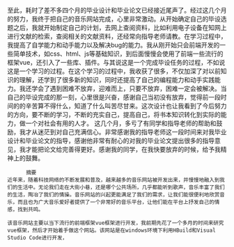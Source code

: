  至此，耗时了差不多四个月的毕业设计和毕业论文已经接近尾声了。经过这几个月的努力，我终于把自己的音乐网站完成，心里非常激动。从开始确定自己的毕设选题之后，我就开始制定自己的计划，去网上查阅资料，比如利用电子设备在知网上进行文献的检索，查阅相关的文献资料，还经常向指导老师请教。在学习过程中，我提高了自学能力和动手能力以及解决bug的能力。我从刚开始只会前端开发的一些简单技术，如css、html、js等基础知识，到后面慢慢会使用了前端一些流行的框架vue，还引入了一些库、插件。与其说这是一个完成毕设任务的过程，不如说这是一个学习的过程。在这个学习的过程中，我收获了很多，不仅加深了对以前知识的理解，还学到了很多新的知识，同时还提高了自己的编程能力和动手实践能力。我还学会了遇到困难不放弃，迎难而上，只要不放弃，困难一定会被解决。当自己的毕设完成的那一刻，心里很是兴奋，感谢自己当初没有放弃，觉得前一段时间的的辛苦算不得什么，知道了什么叫苦尽甘来。这次设计也让我看到了今后努力的方向，要不断的学习，不断的充实自己，提高自己，将书本知识转化到实际的能力，做一个对社会有用的人才。
      这几个月，多亏了有同学和指导老师的帮助和鼓励，我才从迷茫到对自己充满信心。非常感谢我的指导老师这一段时间来对我毕业设计和毕业论文的指导，感谢他非常有耐心的对我的毕业论文提出很多的指导意见，我才能把论文给完善得更好。感谢我的同学，在我快要放弃的时候，给予我精神上的鼓舞。


          摘要
    近年来，随着科技网络的不断发展和普及，越来越多的音乐网站被开发出来，并慢慢地融入到我们的生活中。无论我们走在大街小巷，还是哪个公共场所，几乎都能听到歌声，音乐丰富了我们的生活，陶冶了我们的情操。音乐网站的兴起更能满足了我们的需求，让我们能很便利地欣赏音乐，而且也为广大音乐爱好者提供了一个非常好的音乐平台，让他们能在平台上抒发自己的情感，找到共鸣。
    
    该音乐网站主要以当下流行的前端框架vue框架进行开发，我前期先花了一个多月的时间来研究vue框架，然后才开始着手做这个网站。该网站是在windows环境下利用HBuild和Visual Studio Code进行开发，

